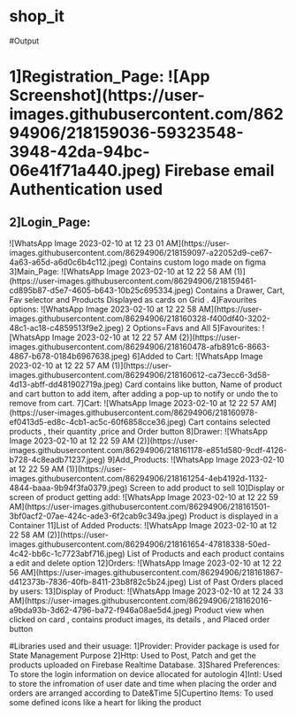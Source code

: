 # shop_it

#Output

<h1> 1]Registration_Page:
![App Screenshot](https://user-images.githubusercontent.com/86294906/218159036-59323548-3948-42da-94bc-06e41f71a440.jpeg)
Firebase email Authentication used
</h1>
<h2>2]Login_Page:</h2>
![WhatsApp Image 2023-02-10 at 12 23 01 AM](https://user-images.githubusercontent.com/86294906/218159097-a22052d9-ce67-4a63-a65d-a6d0c6b4c112.jpeg)
Contains custom logo made on figma
3]Main_Page:
![WhatsApp Image 2023-02-10 at 12 22 58 AM (1)](https://user-images.githubusercontent.com/86294906/218159461-cd895b87-d5e7-4605-b643-10b25c695334.jpeg)
Contains a Drawer, Cart, Fav selector and Products Displayed as cards on Grid . 
4]Favourites options:
![WhatsApp Image 2023-02-10 at 12 22 58 AM](https://user-images.githubusercontent.com/86294906/218160328-f400df40-3202-48c1-ac18-c4859513f9e2.jpeg)
2 Options=Favs and All
5]Favourites:
![WhatsApp Image 2023-02-10 at 12 22 57 AM (2)](https://user-images.githubusercontent.com/86294906/218160478-afb891c6-8663-4867-b678-0184b6967638.jpeg)
6]Added to Cart:
![WhatsApp Image 2023-02-10 at 12 22 57 AM (1)](https://user-images.githubusercontent.com/86294906/218160612-ca73ecc6-3d58-4d13-abff-dd481902719a.jpeg)
Card contains like button, Name of product and cart button to add item, after adding a pop-up to notify or undo the to remove from cart.
7]Cart:
![WhatsApp Image 2023-02-10 at 12 22 57 AM](https://user-images.githubusercontent.com/86294906/218160978-ef0413d5-ed8c-4cb1-ac5c-60f6858cce36.jpeg)
Cart contains selected products , their quantity ,price and Order button
8]Drawer:
![WhatsApp Image 2023-02-10 at 12 22 59 AM (2)](https://user-images.githubusercontent.com/86294906/218161178-e851d580-9cdf-4126-b728-4c8eadb71237.jpeg)
9]Add_Products:
![WhatsApp Image 2023-02-10 at 12 22 59 AM (1)](https://user-images.githubusercontent.com/86294906/218161254-4eb4192d-1132-4844-baaa-9b94f3fa0379.jpeg)
Screen to add product to sell
10]Display or screen of product getting add:
![WhatsApp Image 2023-02-10 at 12 22 59 AM](https://user-images.githubusercontent.com/86294906/218161501-3bf0acf2-07ae-424c-ade3-6f2cab9c349a.jpeg)
Product is displayed in a Container
11]List of Added Products:
![WhatsApp Image 2023-02-10 at 12 22 58 AM (2)](https://user-images.githubusercontent.com/86294906/218161654-47818338-50ed-4c42-bb6c-1c7723abf716.jpeg)
List of Products and each product contains a edit and delete option
12]Orders:
![WhatsApp Image 2023-02-10 at 12 22 56 AM](https://user-images.githubusercontent.com/86294906/218161867-d412373b-7836-40fb-8411-23b8f82c5b24.jpeg)
List of Past Orders placed by users:
13]Display of Product:
![WhatsApp Image 2023-02-10 at 12 24 33 AM](https://user-images.githubusercontent.com/86294906/218162016-a9bda93b-3d62-4796-ba72-f946a08ae5d4.jpeg)
Product view when clicked on card , contains product images, its details , and Placed order button




#Libraries used and their usuage:
1]Provider:
Provider package is used for State Management Purpose
2]Http:
Used to Post, Patch and get the products uploaded on Firebase Realtime Database.
3]Shared Preferences:
To store the login information on device allocated for autologin
4]Intl:
Used to store the infromation of user date and time when placing the order and orders are arranged according to Date&Time
5]Cupertino Items:
To used some defined icons like a heart for liking the product
